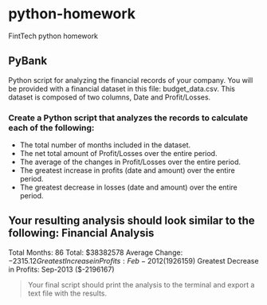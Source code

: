 # python-homework
FintTech python homework

## PyBank
Python script for analyzing the financial records of your company. You will be provided with a financial dataset in this file: budget_data.csv. This dataset is composed of two columns, Date and Profit/Losses. 

### Create a Python script that analyzes the records to calculate each of the following:
* The total number of months included in the dataset.
* The net total amount of Profit/Losses over the entire period.
* The average of the changes in Profit/Losses over the entire period.
* The greatest increase in profits (date and amount) over the entire period.
* The greatest decrease in losses (date and amount) over the entire period.

Your resulting analysis should look similar to the following:
Financial Analysis
----------------------------
Total Months: 86
Total: $38382578
Average  Change: $-2315.12
Greatest Increase in Profits: Feb-2012 ($1926159)
Greatest Decrease in Profits: Sep-2013 ($-2196167)

> Your final script should print the analysis to the terminal and export a text file with the results.
